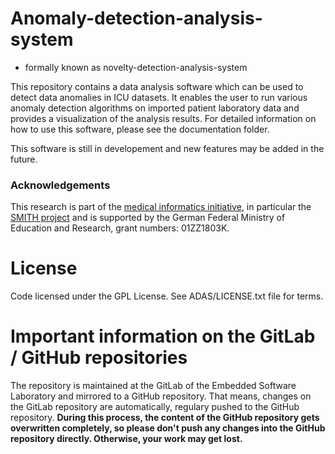 # Anomaly-detection-analysis-system
* formally known as novelty-detection-analysis-system

This repository contains a data analysis software which can be used to detect data anomalies in ICU datasets. It enables the user to run various anomaly detection algorithms on imported patient laboratory data and provides a visualization of the analysis results. 
For detailed information on how to use this software, please see the documentation folder. 

This software is still in developement and new features may be added in the future. 


### Acknowledgements

This research is part of the [medical informatics initiative](https://www.medizininformatik-initiative.de/en/), in particular the [SMITH project](https://www.smith.care/en/) and is supported by the German Federal Ministry of Education and Research, grant numbers: 01ZZ1803K.

# License 
Code licensed under the GPL License. See ADAS/LICENSE.txt file for terms.

# Important information on the GitLab / GitHub repositories
The repository is maintained at the GitLab of the Embedded Software Laboratory and mirrored to a GitHub repository. That means, changes on the GitLab repository are automatically, regulary pushed to the GitHub repository. **During this process, the content of the GitHub repository gets overwritten completely, so please don't push any changes into the GitHub repository directly. Otherwise, your work may get lost.**
